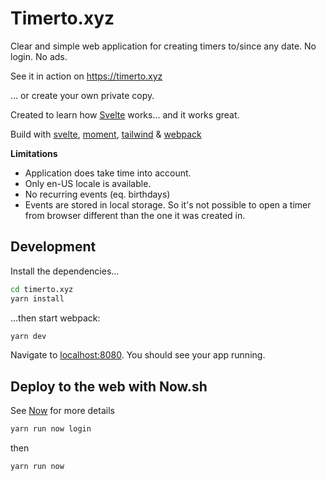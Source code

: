 # Timerto.xyz

Clear and simple web application for creating timers to/since any date. No login. No ads.

See it in action on https://timerto.xyz

... or create your own private copy.

Created to learn how [Svelte](https://svelte.dev) works... and it works great.

Build with [svelte](https://svelte.dev), [moment](https://momentjs.com/),
[tailwind](https://tailwindcss.com/) & [webpack](https://webpack.js.org/)

**Limitations**

- Application does take time into account.
- Only en-US locale is available.
- No recurring events (eq. birthdays)
- Events are stored in local storage. So it's not possible to open a timer from browser different than the one it was created in.

## Development

Install the dependencies...

```bash
cd timerto.xyz
yarn install
```

...then start webpack:

```bash
yarn dev
```

Navigate to [localhost:8080](http://localhost:8080). You should see your app running.

## Deploy to the web with Now.sh

See [Now](https://zeit.co/docs/v2) for more details

```bash
yarn run now login
```

then

```bash
yarn run now
```
